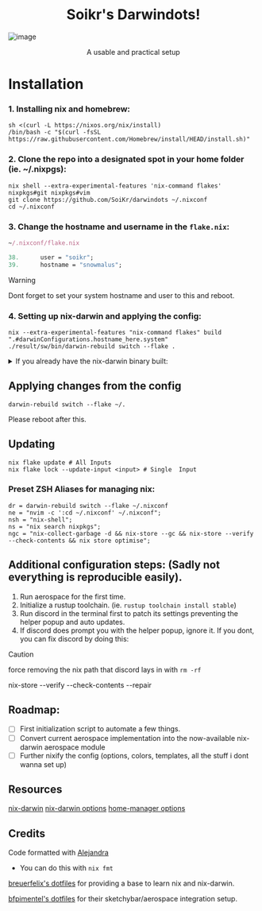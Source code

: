 <h1 align="center"> 
Soikr's Darwindots!
</h1>

![image](https://github.com/user-attachments/assets/0d97ed13-da67-4078-8471-d07380fbeed9)
<p align="center"> A usable and practical setup</p>

# Installation

### 1. Installing nix and homebrew:
```shell
sh <(curl -L https://nixos.org/nix/install)
/bin/bash -c "$(curl -fsSL https://raw.githubusercontent.com/Homebrew/install/HEAD/install.sh)"
```

### 2. Clone the repo into a designated spot in your home folder (ie. ~/.nixpgs):

```shell
nix shell --extra-experimental-features 'nix-command flakes' nixpkgs#git nixpkgs#vim
git clone https://github.com/SoiKr/darwindots ~/.nixconf
cd ~/.nixconf
```

### 3. Change the hostname and username in the `flake.nix`:

```nix
~/.nixconf/flake.nix

38.      user = "soikr";
39.      hostname = "snowmalus";
```
> [!WARNING]  
> Dont forget to set your system hostname and user to this and reboot.

### 4. Setting up nix-darwin and applying the config:

```shell
nix --extra-experimental-features "nix-command flakes" build ".#darwinConfigurations.hostname_here.system"
./result/sw/bin/darwin-rebuild switch --flake .
```

<details>
<summary>If you already have the nix-darwin binary built:</summary>
<p></p>

```shell
nix run --extra-experimental-features 'nix-command flakes' nix-darwin -- switch --flake ".#darwinConfigurations.hostname_here.system"
darwin-rebuild switch --flake .
```

</details>

## Applying changes from the config
```shell
darwin-rebuild switch --flake ~/.
```

Please reboot after this.

## Updating
```shell
nix flake update # All Inputs
nix flake lock --update-input <input> # Single  Input
```

### Preset ZSH Aliases for managing nix:
```
dr = darwin-rebuild switch --flake ~/.nixconf
ne = "nvim -c ':cd ~/.nixconf' ~/.nixconf";
nsh = "nix-shell";
ns = "nix search nixpkgs";
ngc = "nix-collect-garbage -d && nix-store --gc && nix-store --verify --check-contents && nix store optimise";
```

## Additional configuration steps: (Sadly not everything is reproducible easily).
1. Run aerospace for the first time.
2. Initialize a rustup toolchain. (ie. `rustup toolchain install stable`)
3. Run discord in the terminal first to patch its settings preventing the helper popup and auto updates.
4. If discord does prompt you with the helper popup, ignore it. If you dont, you can fix discord by doing this: 
> [!CAUTION]
> force removing the nix path that discord lays in with `rm -rf`
>
> nix-store --verify --check-contents --repair

## Roadmap:
- [ ] First initialization script to automate a few things.
- [ ] Convert current aerospace implementation into the now-available nix-darwin aerospace module
- [ ] Further nixify the config (options, colors, templates, all the stuff i dont wanna set up)

## Resources
[nix-darwin](https://github.com/LnL7/nix-darwin/tree/master)
[nix-darwin options](https://daiderd.com/nix-darwin/manual/index.html)
[home-manager options](https://nix-community.github.io/home-manager/options.xhtml)

## Credits
Code formatted with [Alejandra](https://github.com/kamadorueda/alejandra)
  - You can do this with `nix fmt`

[breuerfelix's dotfiles](https://github.com/breuerfelix/dotfiles) for providing a base to learn nix and nix-darwin.

[bfpimentel's dotfiles](https://github.com/bfpimentel/nixos) for their sketchybar/aerospace integration setup.
